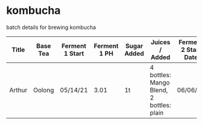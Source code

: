 # kombucha

batch details for brewing kombucha

| Title  | Base Tea | Ferment 1 Start | Ferment 1 PH | Sugar Added | Juices / Added | Ferment 2 Start Date | Finish Date | Finish PH |
|--------|----------|-----------------|--------------|-------------|----------------|----------------------|-------------|-----------|
| Arthur | Oolong | 05/14/21 | 3.01 | 1t | 4 bottles: Mango Blend, 2 bottles: plain | 06/06/21 | | |
